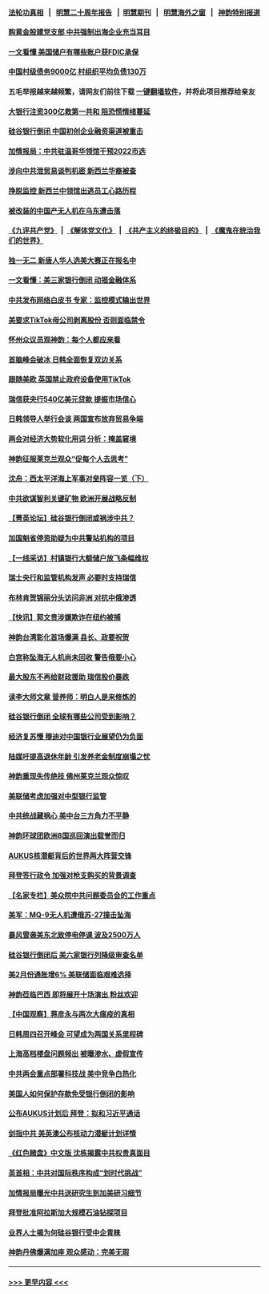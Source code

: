 #### [法轮功真相](https://github.com/gfw-breaker/truth/blob/master/README.md?t=0) &nbsp;&nbsp;|&nbsp;&nbsp; [明慧二十周年报告](https://github.com/gfw-breaker/mh-reports/blob/master/README.md?t=0) &nbsp;&nbsp;|&nbsp;&nbsp;[明慧期刊](https://github.com/gfw-breaker/mh-qikan) &nbsp;&nbsp;|&nbsp;&nbsp; [明慧海外之窗](https://github.com/gfw-breaker/mh-news/blob/master/README.md?t=0) &nbsp;&nbsp;|&nbsp;&nbsp; [神韵特别报道](https://github.com/gfw-breaker/mh-news/blob/master/shenyun.md?t=0)
#### [购黄金股建党支部 中共强制出海企业充当耳目](../pages/nf4514/n13951905.md?t=03171543) 
#### [一文看懂 美国储户有哪些账户获FDIC承保](../pages/nf4514/n13951850.md?t=03171543) 
#### [中国村级债务9000亿 村组织平均负债130万](../pages/nf4514/n13951865.md?t=03171543) 
#### 五毛举报越来越频繁，请网友们前往下载 [一键翻墙软件](https://github.com/gfw-breaker/ssr-accounts)，并将此项目推荐给亲友
#### [大银行注资300亿救第一共和 阻恐慌情绪蔓延](../pages/nf4514/n13951895.md?t=03171543) 
#### [硅谷银行倒闭 中国初创企业融资渠道被重击](../pages/nf4514/n13951323.md?t=03171543) 
#### [加情报局：中共驻温哥华领馆干预2022市选](../pages/nf4514/n13951845.md?t=03171543) 
#### [涉向中共泄贸易谈判机密 新西兰华裔被查](../pages/nf4514/n13951853.md?t=03171543) 
#### [挣脱监控 新西兰中领馆出逃员工心路历程](../pages/nf4514/n13951783.md?t=03171543) 
#### [被改装的中国产无人机在乌东遭击落](../pages/nf4514/n13951707.md?t=03171543) 
#### [《九评共产党》](https://github.com/begood0513/9ping.md/blob/master/README.md) &nbsp;|&nbsp; [《解体党文化》](../../../../jtdwh.md/blob/master/README.md)  &nbsp;|&nbsp; [《共产主义的终极目的》](../../../../gczydzjmd.md/blob/master/README.md) &nbsp;|&nbsp; [《魔鬼在统治我们的世界》](../../../../mgztzwmdsj.md/blob/master/README.md) 
#### [独一无二 新唐人华人选美大赛正在报名中](../pages/nf4514/n13951869.md?t=03171543) 
#### [一文看懂：美三家银行倒闭 动摇金融体系](../pages/nf4514/n13951744.md?t=03171543) 
#### [中共发布网络白皮书 专家：监控模式输出世界](../pages/nf4514/n13951561.md?t=03171543) 
#### [美要求TikTok母公司剥离股份 否则面临禁令](../pages/nf4514/n13951610.md?t=03171543) 
#### [怀州众议员观神韵：每个人都应来看](../pages/nf4514/n13951737.md?t=03171543) 
#### [首脑峰会破冰 日韩全面恢复双边关系](../pages/nf4514/n13951578.md?t=03171543) 
#### [跟随美欧 英国禁止政府设备使用TikTok](../pages/nf4514/n13951675.md?t=03171543) 
#### [瑞信获央行540亿美元贷款 提振市场信心](../pages/nf4514/n13951482.md?t=03171543) 
#### [日韩领导人举行会谈 两国宣布放弃贸易争端](../pages/nf4514/n13951478.md?t=03171543) 
#### [两会对经济大势软化用词 分析：掩盖窘境](../pages/nf4514/n13951120.md?t=03171543) 
#### [神韵征服莱克兰观众“促每个人去思考”](../pages/nf4514/n13951280.md?t=03171543) 
#### [沈舟：西太平洋海上军事对垒阵容一览（下）](../pages/nf4514/n13951242.md?t=03171543) 
#### [中共欲谋智利关键矿物 欧洲开展战略反制](../pages/nf4514/n13949634.md?t=03171543) 
#### [【菁英论坛】硅谷银行倒闭或祸涉中共？](../pages/nf4514/n13951098.md?t=03171543) 
#### [加国魁省停资助疑为中共警站机构的项目](../pages/nf4514/n13950226.md?t=03171543) 
#### [【一线采访】村镇银行大额储户放飞条幅维权](../pages/nf4514/n13950592.md?t=03171543) 
#### [瑞士央行和监管机构发声 必要时支持瑞信](../pages/nf4514/n13951031.md?t=03171543) 
#### [布林肯贺锦丽分头访问非洲 对抗中俄渗透](../pages/nf4514/n13950796.md?t=03171543) 
#### [【快讯】郭文贵涉嫌欺诈在纽约被捕](../pages/nf4514/n13950970.md?t=03171543) 
#### [神韵台湾彰化首场爆满 县长、政要祝贺](../pages/nf4514/n13951030.md?t=03171543) 
#### [白宫称坠海无人机尚未回收 警告俄要小心](../pages/nf4514/n13950759.md?t=03171543) 
#### [最大股东不再给财政援助 瑞信股价暴跌](../pages/nf4514/n13950894.md?t=03171543) 
#### [读李大师文章 营养师：明白人是来修炼的](../pages/nf4514/n13949637.md?t=03171543) 
#### [硅谷银行倒闭 全球有哪些公司受到影响？](../pages/nf4514/n13950704.md?t=03171543) 
#### [经济复苏慢 穆迪对中国银行业展望仍为负面](../pages/nf4514/n13950657.md?t=03171543) 
#### [陆媒吁提高退休年龄 引发养老金制度崩塌之忧](../pages/nf4514/n13950510.md?t=03171543) 
#### [神韵重现失传绝技 佛州莱克兰观众惊叹](../pages/nf4514/n13950690.md?t=03171543) 
#### [美联储考虑加强对中型银行监管](../pages/nf4514/n13950507.md?t=03171543) 
#### [中共统战藏祸心 美中台三方角力不平静](../pages/nf4514/n13950156.md?t=03171543) 
#### [神韵环球团欧洲8国巡回演出载誉而归](../pages/nf4514/n13950384.md?t=03171543) 
#### [AUKUS核潜艇背后的世界两大阵营交锋](../pages/nf4514/n13950184.md?t=03171543) 
#### [拜登签行政令 加强对枪支购买的背景调查](../pages/nf4514/n13950234.md?t=03171543) 
#### [【名家专栏】美众院中共问题委员会的工作重点](../pages/nf4514/n13949440.md?t=03171543) 
#### [美军：MQ-9无人机遭俄苏-27撞击坠海](../pages/nf4514/n13950215.md?t=03171543) 
#### [暴风雪袭美东北致停电停课 波及2500万人](../pages/nf4514/n13950155.md?t=03171543) 
#### [硅谷银行倒闭后 美六家银行列降级审查名单](../pages/nf4514/n13950176.md?t=03171543) 
#### [美2月份通胀增6% 美联储面临艰难选择](../pages/nf4514/n13950154.md?t=03171543) 
#### [神韵莅临巴西 即将展开十场演出 粉丝欢迎](../pages/nf4514/n13950089.md?t=03171543) 
#### [【中国观察】蒋彦永与两次大瘟疫的真相](../pages/nf4514/n13949930.md?t=03171543) 
#### [日韩周四召开峰会 可望成为两国关系里程碑](../pages/nf4514/n13949952.md?t=03171543) 
#### [上海高档楼盘问题频出 被曝渗水、虚假宣传](../pages/nf4514/n13949852.md?t=03171543) 
#### [中共两会重点部署科技战 美中竞争白热化](../pages/nf4514/n13949668.md?t=03171543) 
#### [美国人如何保护存款免受银行倒闭的影响](../pages/nf4514/n13949675.md?t=03171543) 
#### [公布AUKUS计划后 拜登：拟和习近平通话](../pages/nf4514/n13949736.md?t=03171543) 
#### [剑指中共 美英澳公布核动力潜艇计划详情](../pages/nf4514/n13949658.md?t=03171543) 
#### [《红色赌盘》中文版 沈栋揭露中共权贵真面目](../pages/nf4514/n13949211.md?t=03171543) 
#### [英首相：中共对国际秩序构成“划时代挑战”](../pages/nf4514/n13949631.md?t=03171543) 
#### [加情报局曝光中共送研究生到加美研习细节](../pages/nf4514/n13949639.md?t=03171543) 
#### [拜登批准阿拉斯加大规模石油钻探项目](../pages/nf4514/n13949586.md?t=03171543) 
#### [业界人士揭为何硅谷银行受中企青睐](../pages/nf4514/n13949617.md?t=03171543) 
#### [神韵丹佛爆满加座 观众感动：完美无瑕](../pages/nf4514/n13949526.md?t=03171543) 

----
#### [ >>> 更早内容 <<< ](../indexes/nf4514-earlier.md)
